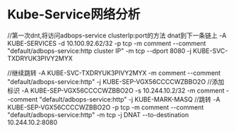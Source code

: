 # Kube-Service网络分析

//第一次dnt,将访问adbops-service clusterIp:port的方法 dnat到下一条链上	
-A KUBE-SERVICES -d 10.100.92.62/32 -p tcp -m comment --comment "default/adbops-service:http cluster IP" -m tcp --dport 8080 -j KUBE-SVC-TXDRYUK3PIVY2MYX	

//继续跳转
-A KUBE-SVC-TXDRYUK3PIVY2MYX -m comment --comment "default/adbops-service:http" -j KUBE-SEP-VGX56CCCCWZBBO2O
//添加标识
-A KUBE-SEP-VGX56CCCCWZBBO2O -s 10.244.10.2/32 -m comment --comment "default/adbops-service:http" -j KUBE-MARK-MASQ
//跳转
-A KUBE-SEP-VGX56CCCCWZBBO2O -p tcp -m comment --comment "default/adbops-service:http" -m tcp -j DNAT --to-destination 10.244.10.2:8080
